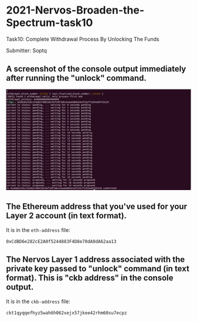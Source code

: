 # 2021-Nervos-Broaden-the-Spectrum-task10

Task10: Complete Withdrawal Process By Unlocking The Funds

Submitter: Soptq

## A screenshot of the console output immediately after running the "unlock" command.

![unlock](unlock.png?raw=true "unlock")

## The Ethereum address that you've used for your Layer 2 account (in text format).

It is in the `eth-address` file:

```
0xCdBD6e282cE2A0f5244883F4D8e70dA0dA62aa13
```

## The Nervos Layer 1 address associated with the private key passed to "unlock" command (in text format). This is "ckb address" in the console output.

It is in the `ckb-address` file:

```
ckt1qyqqefhyz5wah6h062xejx57jkee42rhm60su7ecpz
```
